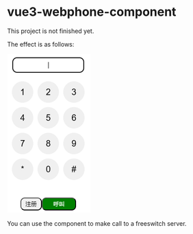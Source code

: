 # vue3-webphone-component

This project is not finished yet.

The effect is as follows:

![image-20241114190729260](images\image-20241114190729260.png)

You can use the component to make call to a freeswitch server.
